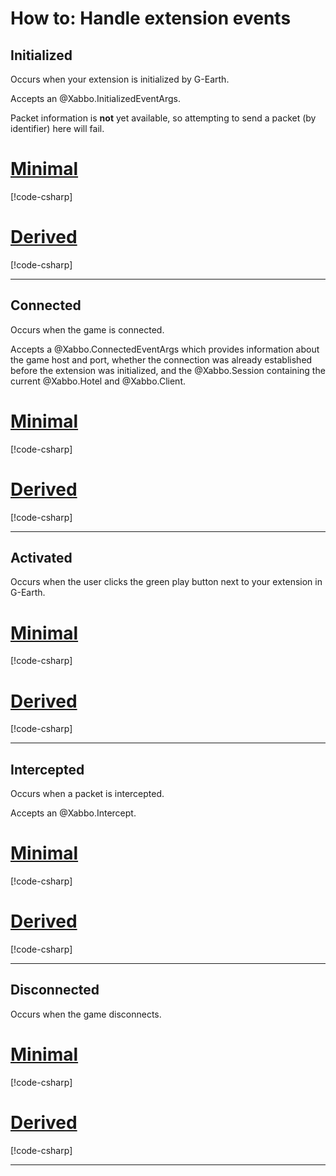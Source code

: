 # How to: Handle extension events

## Initialized

Occurs when your extension is initialized by G-Earth.

Accepts an @Xabbo.InitializedEventArgs.

Packet information is **not** yet available, so attempting to send a packet (by identifier) here will fail.

# [Minimal](#tab/minimal)

[!code-csharp[](~/src/examples/extension-events/minimal/Program.cs?range=5-8)]

# [Derived](#tab/derived)

[!code-csharp[](~/src/examples/extension-events/inherited/MyExtension.cs?range=6-8,9-15,45)]

---

## Connected

Occurs when the game is connected.

Accepts a @Xabbo.ConnectedEventArgs which provides information about the game host and port,
whether the connection was already established before the extension was initialized,
and the @Xabbo.Session containing the current @Xabbo.Hotel and @Xabbo.Client.

# [Minimal](#tab/minimal)

[!code-csharp[](~/src/examples/extension-events/minimal/Program.cs#L10-L13)]

# [Derived](#tab/derived)

[!code-csharp[](~/src/examples/extension-events/inherited/MyExtension.cs?range=6-8,17-23,45)]

---

## Activated

Occurs when the user clicks the green play button next to your extension in G-Earth.

# [Minimal](#tab/minimal)

[!code-csharp[](~/src/examples/extension-events/minimal/Program.cs#L15-L17)]

# [Derived](#tab/derived)

[!code-csharp[](~/src/examples/extension-events/inherited/MyExtension.cs?range=6-8,25-30,45)]

---

## Intercepted

Occurs when a packet is intercepted.

Accepts an @Xabbo.Intercept.

# [Minimal](#tab/minimal)

[!code-csharp[](~/src/examples/extension-events/minimal/Program.cs#L19-L21)]

# [Derived](#tab/derived)

[!code-csharp[](~/src/examples/extension-events/inherited/MyExtension.cs?range=6-8,32-37,45)]

---

## Disconnected

Occurs when the game disconnects.

# [Minimal](#tab/minimal)

[!code-csharp[](~/src/examples/extension-events/minimal/Program.cs#L23-L25)]

# [Derived](#tab/derived)

[!code-csharp[](~/src/examples/extension-events/inherited/MyExtension.cs?range=6-8,39-44,45)]

---